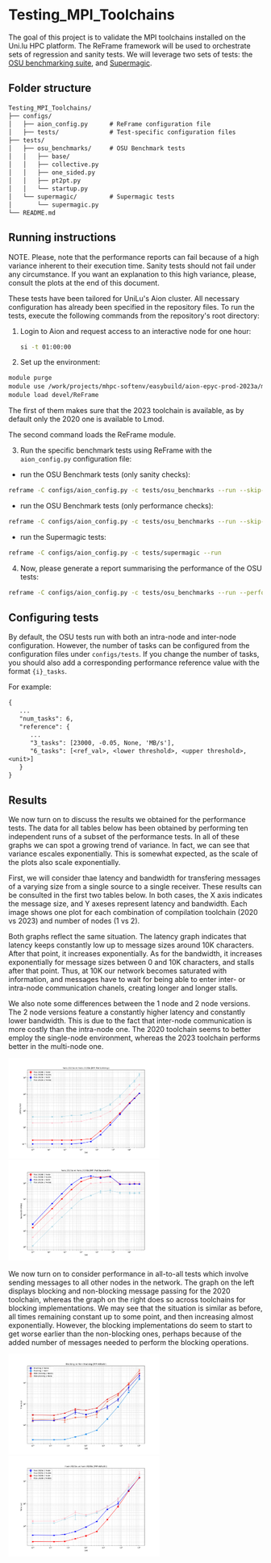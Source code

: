 # Testing_MPI_Toolchains

The goal of this project is to validate the MPI toolchains installed on the Uni.lu HPC platform. The ReFrame framework will be used to orchestrate sets of regression and sanity tests. We will leverage two sets of tests: the  [OSU benchmarking suite](http://mvapich.cse.ohio-state.edu/benchmarks/), and [Supermagic](https://github.com/hpc/supermagic).

## Folder structure
```
Testing_MPI_Toolchains/
├── configs/                    
│   ├── aion_config.py      # ReFrame configuration file
│   ├── tests/              # Test-specific configuration files
├── tests/
│   ├── osu_benchmarks/     # OSU Benchmark tests
│   │   ├── base/           
│   │   ├── collective.py
│   │   ├── one_sided.py
│   │   ├── pt2pt.py
│   │   └── startup.py
│   └── supermagic/         # Supermagic tests
│       └── supermagic.py
└── README.md
```


## Running instructions

NOTE. Please, note that the performance reports can fail because of a high
variance inherent to their execution time. Sanity tests should not fail under
any circumstance. If you want an explanation to this high variance, please,
consult the plots at the end of this document.

These tests have been tailored for UniLu's Aion cluster. All necessary
configuration has already been specified in the repository files. 
To run the tests, execute the following commands from the repository's root directory:

1. Login to Aion and request access to an interactive node for one hour:
   ```bash
   si -t 01:00:00
   ```

2. Set up the environment:

```bash
module purge
module use /work/projects/mhpc-softenv/easybuild/aion-epyc-prod-2023a/modules/all/
module load devel/ReFrame
```

The first of them makes sure that the 2023 toolchain is available, as by default
only the 2020 one is available to Lmod. 

The second command loads the ReFrame module.

3. Run the specific benchmark tests using ReFrame with the `aion_config.py` configuration file:

* run the OSU Benchmark tests (only sanity checks):
```bash
reframe -C configs/aion_config.py -c tests/osu_benchmarks --run --skip-performance-check
```

* run the OSU Benchmark tests (only performance checks):
```bash
reframe -C configs/aion_config.py -c tests/osu_benchmarks --run --skip-sanity-check
```

* run the Supermagic tests:
```bash
reframe -C configs/aion_config.py -c tests/supermagic --run
```

4. Now, please generate a report summarising the performance of the OSU tests:

```bash
reframe -C configs/aion_config.py -c tests/osu_benchmarks --run --performance-report
```

## Configuring tests

By default, the OSU tests run with both an intra-node and inter-node configuration. However, the number of tasks can be configured from the configuration files under `configs/tests`. If you change the number of tasks, you should also add a corresponding performance reference value with the format `{i}_tasks`.

For example:
```
{
   ...
   "num_tasks": 6,
   "reference": {
      ...
      "3_tasks": [23000, -0.05, None, 'MB/s'],
      "6_tasks": [<ref_val>, <lower threshold>, <upper threshold>, <unit>]
   }
}
```

## Results

We now turn on to discuss the results we obtained for the performance tests. The data for all tables below has been obtained by performing ten independent runs of a subset of the performance tests. In all of these graphs we can spot a growing trend of variance. In fact, we can see that variance escales exponentially. This is somewhat expected, as the scale of the plots also scale exponentially.

First, we will consider thae latency and bandwidth for transfering messages of a varying size from a single source to a single receiver. These results can be consulted in the first two tables below. In both cases, the X axis indicates the message size, and Y axeses represent latency and bandwidth. Each image shows one plot for each combination of compilation toolchain (2020 vs 2023) and number of nodes (1 vs 2).

Both graphs reflect the same situation. The latency graph indicates that latency keeps constantly low up to message sizes around 10K characters. After that point, it increases exponentially. As for the bandwidth, it increases exponentially for message sizes between 0 and 10K characters, and stalls after that point. Thus, at 10K our network becomes saturated with information, and messages have to wait for being able to enter inter- or intra-node communication chanels, creating longer and longer stalls.

We also note some differences between the 1 node and 2 node versions. The 2 node versions feature a constantly higher latency and constantly lower bandwidth. This is due to the fact that inter-node communication is more costly than the intra-node one. The 2020 toolchain seems to better employ the single-node environment, whereas the 2023 toolchain performs better in the multi-node one.
<p float="left">
   <img src="https://github.com/Miglia12/Testing_MPI_Toolchains/blob/main/plots/put_latency.png?raw=true"   width=300>
   <img src="https://github.com/Miglia12/Testing_MPI_Toolchains/blob/main/plots/put_bandwidth.png?raw=true" width=300>
</p>

We now turn on to consider performance in all-to-all tests which involve sending messages to all other nodes in the network. The graph on the left displays blocking and non-blocking message passing for the 2020 toolchain, whereas the graph on the right does so across toolchains for blocking implementations. We may see that the situation is similar as before, all times remaining constant up to some point, and then increasing almost exponentially. However, the blocking implementations do seem to start to get worse earlier than the non-blocking ones, perhaps because of the added number of messages needed to perform the blocking operations.
<p float="left">
   <img src="https://github.com/Miglia12/Testing_MPI_Toolchains/blob/main/plots/alltoall_blocking_non_blocking.jpg?raw=true" width=300>
   <img src="https://github.com/Miglia12/Testing_MPI_Toolchains/blob/main/plots/alltoall_toolchains.png?raw=true"            width=300>
</p>
